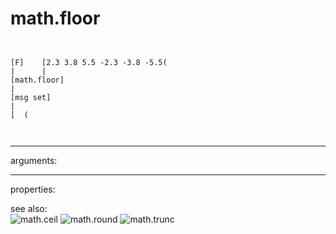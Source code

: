 # math.floor

```


[F]    [2.3 3.8 5.5 -2.3 -3.8 -5.5(
|      |
[math.floor]
|
[msg set]
|
[  (

            
```
---
arguments:


---
properties:


see also:<br>
![math.ceil]("img/object_math.ceil.png")
![math.round]("img/object_math.round.png")
![math.trunc]("img/object_math.trunc.png")
